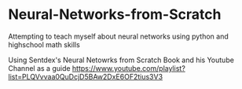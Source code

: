 # Neural-Networks-from-Scratch
Attempting to teach myself about neural networks using python and highschool math skills

Using Sentdex's Neural Netowrks from Scratch Book and his Youtube Channel as a guide
https://www.youtube.com/playlist?list=PLQVvvaa0QuDcjD5BAw2DxE6OF2tius3V3
